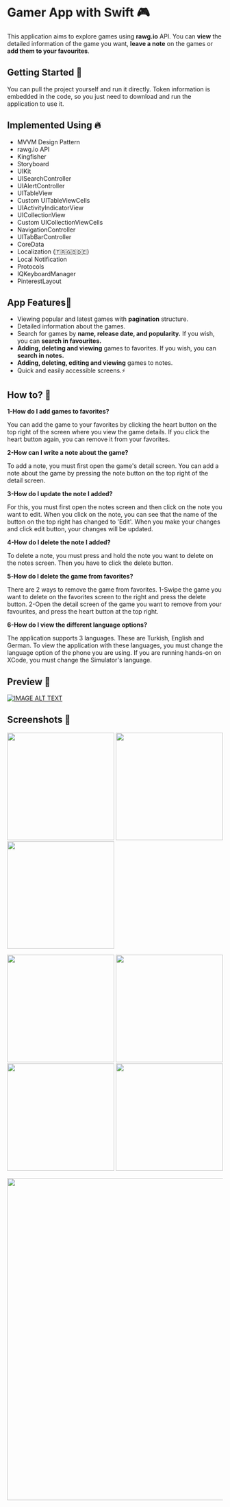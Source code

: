 # Gamer App with Swift 🎮
This application aims to explore games using **rawg.io** API.
You can **view** the detailed information of the game you want,
**leave a note** on the games or **add them to your favourites**.

## Getting Started 🏁

You can pull the project yourself and run it directly.
Token information is embedded in the code, so you just need to download and run the application to use it.

## Implemented Using 🔥

* MVVM Design Pattern
* rawg.io API
* Kingfisher
* Storyboard
* UIKit
* UISearchController
* UIAlertController
* UITableView
* Custom UITableViewCells
* UIActivityIndicatorView
* UICollectionView
* Custom UICollectionViewCells
* NavigationController
* UITabBarController
* CoreData
* Localization (🇹🇷🇬🇧🇩🇪)
* Local Notification 
* Protocols
* IQKeyboardManager
* PinterestLayout


## App Features🔩
* Viewing popular and latest games with **pagination** structure.
* Detailed information about the games.
* Search for games by **name, release date, and popularity.** If you wish, you can **search in favourites.**
* **Adding, deleting and viewing** games to favorites. If you wish, you can **search in notes.**
* **Adding, deleting, editing and viewing** games to notes.
* Quick and easily accessible screens.⚡️

## How to? 🤔

**1-How do I add games to favorites?**

You can add the game to your favorites by clicking the heart button on the top right of the screen where you view the game details.
If you click the heart button again, you can remove it from your favorites.

**2-How can I write a note about the game?**

To add a note, you must first open the game's detail screen. You can add a note about the game by pressing the note button on the top right of the detail screen.

**3-How do I update the note I added?**

For this, you must first open the notes screen and then click on the note you want to edit. When you click on the note, you can see that the name of the button on the top right has changed to 'Edit'. When you make your changes and click edit button, your changes will be updated.

**4-How do I delete the note I added?**

To delete a note, you must press and hold the note you want to delete on the notes screen. Then you have to click the delete button.

**5-How do I delete the game from favorites?**

There are 2 ways to remove the game from favorites.
    1-Swipe the game you want to delete on the favorites screen to the right and press the delete button.
    2-Open the detail screen of the game you want to remove from your favourites, and press the heart button at the top right.
    
**6-How do I view the different language options?**

The application supports 3 languages. These are Turkish, English and German.
To view the application with these languages, you must change the language option of the phone you are using. If you are running hands-on on XCode, you must change the Simulator's language.


## Preview 🎥
[![IMAGE ALT TEXT](http://img.youtube.com/vi/GTvIDikBNTE/0.jpg)](http://www.youtube.com/watch?v=GTvIDikBNTE "Gamer App")


## Screenshots 📸

<p float="left">
  <img src="https://user-images.githubusercontent.com/85442526/214095283-44a8f0b6-f9d6-4e4a-9bf8-b2fa20f582bf.png" width="250" />
  <img src="https://user-images.githubusercontent.com/85442526/214095308-ffae423c-43d9-423c-95c9-3d65fa84a6b6.png" width="250" /> 
  <img src="https://user-images.githubusercontent.com/85442526/214095320-c54033fc-153d-4af5-877d-a15622e303cf.png" width="250" />
</p>

<p float="left">
  <img src="https://user-images.githubusercontent.com/85442526/214095346-cc03edd9-d4f6-4b93-b32e-ad856828369f.png" width="250" />
  <img src="https://user-images.githubusercontent.com/85442526/214095351-ed2c076c-1184-42ca-82b8-740832c43029.png" width="250" /> 
  <img src="https://user-images.githubusercontent.com/85442526/214095357-a8da1540-cec7-4472-becf-eb91f8d9812c.png" width="250" />
  <img src="https://user-images.githubusercontent.com/85442526/214095365-011b7e77-4028-4a40-bc83-450c24ab7bdb.png" width="250" />
</p>
<p float="center">
  <img src="https://user-images.githubusercontent.com/85442526/213944999-848b1d75-6868-4301-a90f-cfa5a2229c09.png" width="750" />
</p>


